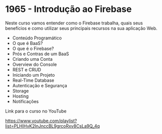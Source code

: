 # 1965 - Introdução ao Firebase

Neste curso vamos entender como o Firebase trabalha, quais seus benefícios e como utilizar seus principais recursos na sua aplicação Web.

* Conteúdo Programático
 * O que é BaaS?
 * O que é o Firebase?
 * Prós e Contras de um BaaS
 * Criando uma Conta
 * Overview do Console
 * REST e CRUD
 * Iniciando um Projeto
 * Real-Time Database
 * Autenticação e Segurança
 * Storage
 * Hosting
 * Notificações

Link para o curso no YouTube

https://www.youtube.com/playlist?list=PLHlHvK2lnJnccBL9grcoRxv8CsLa9Q_4q
